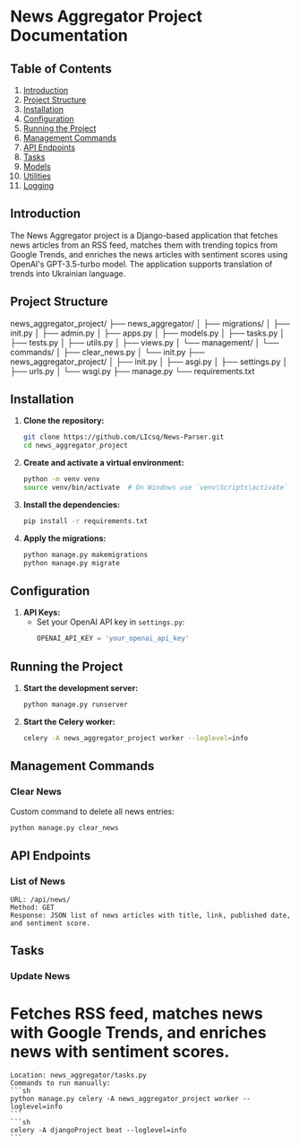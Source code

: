 # News Aggregator Project Documentation

## Table of Contents
1. [Introduction](#introduction)
2. [Project Structure](#project-structure)
3. [Installation](#installation)
4. [Configuration](#configuration)
5. [Running the Project](#running-the-project)
6. [Management Commands](#management-commands)
7. [API Endpoints](#api-endpoints)
8. [Tasks](#tasks)
9. [Models](#models)
10. [Utilities](#utilities)
11. [Logging](#logging)

## Introduction
The News Aggregator project is a Django-based application that fetches news articles from an RSS feed, matches them with trending topics from Google Trends, and enriches the news articles with sentiment scores using OpenAI's GPT-3.5-turbo model. The application supports translation of trends into Ukrainian language.

## Project Structure
news_aggregator_project/
├── news_aggregator/
│ ├── migrations/
│ ├── init.py
│ ├── admin.py
│ ├── apps.py
│ ├── models.py
│ ├── tasks.py
│ ├── tests.py
│ ├── utils.py
│ ├── views.py
│ └── management/
│ └── commands/
│ ├── clear_news.py
│ └── init.py
├── news_aggregator_project/
│ ├── init.py
│ ├── asgi.py
│ ├── settings.py
│ ├── urls.py
│ └── wsgi.py
├── manage.py
└── requirements.txt

## Installation
1. **Clone the repository:**
    ```sh
    git clone https://github.com/LIcsq/News-Parser.git
    cd news_aggregator_project
    ```

2. **Create and activate a virtual environment:**
    ```sh
    python -m venv venv
    source venv/bin/activate  # On Windows use `venv\Scripts\activate`
    ```

3. **Install the dependencies:**
    ```sh
    pip install -r requirements.txt
    ```

4. **Apply the migrations:**
    ```sh
    python manage.py makemigrations
    python manage.py migrate
    ```

## Configuration
1. **API Keys:**
    - Set your OpenAI API key in `settings.py`:
      ```python
      OPENAI_API_KEY = 'your_openai_api_key'
      ```

## Running the Project
1. **Start the development server:**
    ```sh
    python manage.py runserver
    ```

2. **Start the Celery worker:**
    ```sh
    celery -A news_aggregator_project worker --loglevel=info
    ```

## Management Commands
### Clear News
Custom command to delete all news entries:
```sh
python manage.py clear_news
```
## API Endpoints
### List of News

    URL: /api/news/
    Method: GET
    Response: JSON list of news articles with title, link, published date, and sentiment score.

## Tasks
### Update News

# Fetches RSS feed, matches news with Google Trends, and enriches news with sentiment scores.

    Location: news_aggregator/tasks.py
    Commands to run manually:
    ```sh
    python manage.py celery -A news_aggregator_project worker --loglevel=info
    ```
    ```sh
    celery -A djangoProject beat --loglevel=info 
    ```
